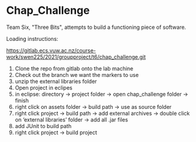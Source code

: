 # Chap_Challenge

Team Six, "Three Bits", attempts to build a functioning piece of software.

Loading instructions:

https://gitlab.ecs.vuw.ac.nz/course-work/swen225/2021/groupproject/t6/chap_challenge.git

1. Clone the repo from gitlab onto the lab machine
2. Check out the branch we want the markers to use
3. unzip the external libraries folder
4. Open project in eclipes
5. in eclipse: directory -> project folder -> open chap_challenge folder -> finish
6. right click on assets folder -> build path -> use as source folder
7. right click project -> build path -> add external archives -> double click on ‘external libraries’ folder -> add all .jar files
8. add JUnit to build path
9. right click project -> build project
